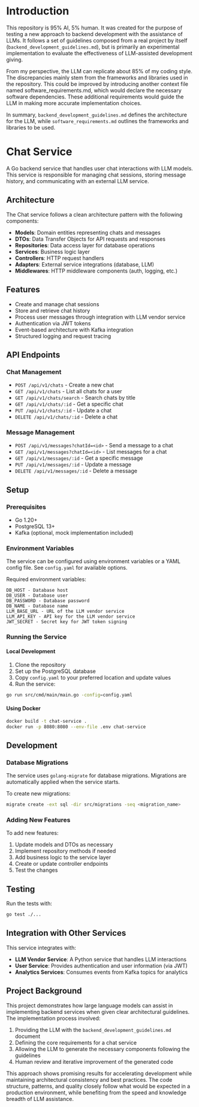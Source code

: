 # Introduction
This repository is 95% AI, 5% human. It was created for the purpose of testing a new approach to backend development with the assistance of LLMs. It follows a set of guidelines composed from a real project by itself (`backend_development_guidelines.md`), but is primarily an experimental implementation to evaluate the effectiveness of LLM-assisted development giving.

From my perspective, the LLM can replicate about 85% of my coding style. The discrepancies mainly stem from the frameworks and libraries used in the repository. This could be improved by introducing another context file named software_requirements.md, which would declare the necessary software dependencies. These additional requirements would guide the LLM in making more accurate implementation choices.

In summary, `backend_development_guidelines.md` defines the architecture for the LLM, while `software_requirements.md` outlines the frameworks and libraries to be used.


# Chat Service

A Go backend service that handles user chat interactions with LLM models. This service is responsible for managing chat sessions, storing message history, and communicating with an external LLM service.

## Architecture

The Chat service follows a clean architecture pattern with the following components:

- **Models**: Domain entities representing chats and messages
- **DTOs**: Data Transfer Objects for API requests and responses
- **Repositories**: Data access layer for database operations
- **Services**: Business logic layer
- **Controllers**: HTTP request handlers
- **Adapters**: External service integrations (database, LLM)
- **Middlewares**: HTTP middleware components (auth, logging, etc.)

## Features

- Create and manage chat sessions
- Store and retrieve chat history
- Process user messages through integration with LLM vendor service
- Authentication via JWT tokens
- Event-based architecture with Kafka integration
- Structured logging and request tracing

## API Endpoints

### Chat Management

- `POST /api/v1/chats` - Create a new chat
- `GET /api/v1/chats` - List all chats for a user
- `GET /api/v1/chats/search` - Search chats by title
- `GET /api/v1/chats/:id` - Get a specific chat
- `PUT /api/v1/chats/:id` - Update a chat
- `DELETE /api/v1/chats/:id` - Delete a chat

### Message Management

- `POST /api/v1/messages?chatId=<id>` - Send a message to a chat
- `GET /api/v1/messages?chatId=<id>` - List messages for a chat
- `GET /api/v1/messages/:id` - Get a specific message
- `PUT /api/v1/messages/:id` - Update a message
- `DELETE /api/v1/messages/:id` - Delete a message

## Setup

### Prerequisites

- Go 1.20+
- PostgreSQL 13+
- Kafka (optional, mock implementation included)

### Environment Variables

The service can be configured using environment variables or a YAML config file. See `config.yaml` for available options.

Required environment variables:

```
DB_HOST - Database host
DB_USER - Database user
DB_PASSWORD - Database password
DB_NAME - Database name
LLM_BASE_URL - URL of the LLM vendor service
LLM_API_KEY - API key for the LLM vendor service
JWT_SECRET - Secret key for JWT token signing
```

### Running the Service

#### Local Development

1. Clone the repository
2. Set up the PostgreSQL database
3. Copy `config.yaml` to your preferred location and update values
4. Run the service:

```bash
go run src/cmd/main/main.go -config=config.yaml
```

#### Using Docker

```bash
docker build -t chat-service .
docker run -p 8080:8080 --env-file .env chat-service
```

## Development

### Database Migrations

The service uses `golang-migrate` for database migrations. Migrations are automatically applied when the service starts.

To create new migrations:

```bash
migrate create -ext sql -dir src/migrations -seq <migration_name>
```

### Adding New Features

To add new features:

1. Update models and DTOs as necessary
2. Implement repository methods if needed
3. Add business logic to the service layer
4. Create or update controller endpoints
5. Test the changes

## Testing

Run the tests with:

```bash
go test ./...
```

## Integration with Other Services

This service integrates with:

- **LLM Vendor Service**: A Python service that handles LLM interactions
- **User Service**: Provides authentication and user information (via JWT)
- **Analytics Services**: Consumes events from Kafka topics for analytics

## Project Background

This project demonstrates how large language models can assist in implementing backend services when given clear architectural guidelines. The implementation process involved:

1. Providing the LLM with the `backend_development_guidelines.md` document
2. Defining the core requirements for a chat service
3. Allowing the LLM to generate the necessary components following the guidelines
4. Human review and iterative improvement of the generated code

This approach shows promising results for accelerating development while maintaining architectural consistency and best practices. The code structure, patterns, and quality closely follow what would be expected in a production environment, while benefiting from the speed and knowledge breadth of LLM assistance.
